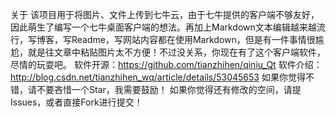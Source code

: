 关于
该项目用于将图片、文件上传到七牛云，由于七牛提供的客户端不够友好，因此萌生了编写一个七牛桌面客户端的想法。再加上Markdown文本编辑越来越流行，写博客，写Readme，写网站内容都在使用Markdown，但是有一件事情很尴尬，就是往文章中粘贴图片太不方便！不过没关系，你现在有了这个客户端软件，尽情的玩耍吧。
软件开源：https://github.com/tianzhihen/qiniu_Qt
软件介绍：http://blog.csdn.net/tianzhihen_wq/article/details/53045653
如果你觉得不错，请不要吝惜一个Star，我需要鼓励！
如果你觉得还有修改的空间，请提Issues，或者直接Fork进行提交！